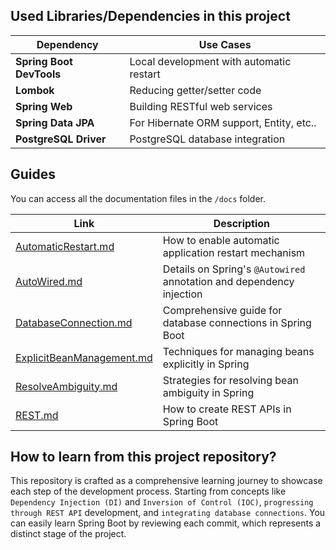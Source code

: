 
## Used Libraries/Dependencies in this project
| **Dependency**           | **Use Cases**                            |
|--------------------------|------------------------------------------|
| **Spring Boot DevTools**  | Local development with automatic restart |
| **Lombok**                | Reducing getter/setter code              |
| **Spring Web**            | Building RESTful web services            |
| **Spring Data JPA**       | For Hibernate ORM support, Entity, etc.. |
| **PostgreSQL Driver**     | PostgreSQL database integration          |

## Guides
You can access all the documentation files in the `/docs` folder.

| **Link**                          | **Description**                                                      |
|------------------------------------|----------------------------------------------------------------------|
| [AutomaticRestart.md](./docs/AutomaticRestart.md) | How to enable automatic application restart mechanism                |
| [AutoWired.md](./docs/AutoWired.md)         | Details on Spring's `@Autowired` annotation and dependency injection |
| [DatabaseConnection.md](./docs/DatabaseConnection.md) | Comprehensive guide for database connections in Spring Boot          |
| [ExplicitBeanManagement.md](./docs/ExplicitBeanManagement.md) | Techniques for managing beans explicitly in Spring                   |
| [ResolveAmbiguity.md](./docs/ResolveAmbiguity.md) | Strategies for resolving bean ambiguity in Spring                    |
| [REST.md](./docs/REST.md)            | How to create REST APIs in Spring Boot                               |


## How to learn from this project repository?
This repository is crafted as a comprehensive learning journey to showcase each step of the development process. Starting from concepts like `Dependency Injection (DI)` and `Inversion of Control (IOC)`, `progressing through REST API` development, and `integrating database connections`. You can easily learn Spring Boot by reviewing each commit, which represents a distinct stage of the project.